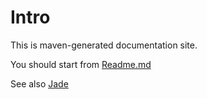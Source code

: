 # Intro

This is maven-generated documentation site. 

You should start from [Readme.md](https://github.com/neuland/jade4j#jade4j---a-jade-implementation-written-in-java)

See also [Jade](https://github.com/visionmedia/jade#jade---template-engine)